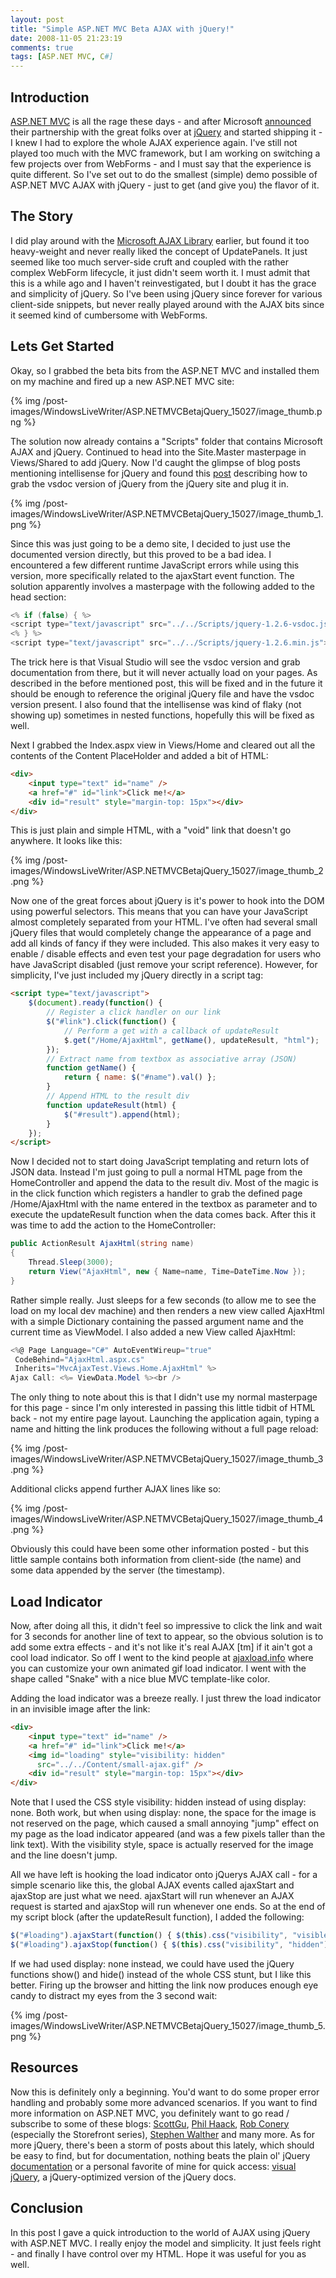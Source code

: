 ```yaml
---
layout: post
title: "Simple ASP.NET MVC Beta AJAX with jQuery!"
date: 2008-11-05 21:23:19
comments: true
tags: [ASP.NET MVC, C#]
---
```

## Introduction
 
[ASP.NET MVC](http://www.asp.net/mvc/) is all the rage these days - and after Microsoft [announced](http://weblogs.asp.net/scottgu/archive/2008/09/28/jquery-and-microsoft.aspx) their partnership with the great folks over at [jQuery](http://www.jquery.com) and started shipping it - I knew I had to explore the whole AJAX experience again. I've still not played too much with the MVC framework, but I am working on switching a few projects over from WebForms - and I must say that the experience is quite different. So I've set out to do the smallest (simple) demo possible of ASP.NET MVC AJAX with jQuery - just to get (and give you) the flavor of it.
 
## The Story
 
I did play around with the [Microsoft AJAX Library](http://www.asp.net/ajax/) earlier, but found it too heavy-weight and never really liked the concept of UpdatePanels. It just seemed like too much server-side cruft and coupled with the rather complex WebForm lifecycle, it just didn't seem worth it. I must admit that this is a while ago and I haven't reinvestigated, but I doubt it has the grace and simplicity of jQuery. So I've been using jQuery since forever for various client-side snippets, but never really played around with the AJAX bits since it seemed kind of cumbersome with WebForms.
 
## Lets Get Started
 
Okay, so I grabbed the beta bits from the ASP.NET MVC and installed them on my machine and fired up a new ASP.NET MVC site:
 
{% img /post-images/WindowsLiveWriter/ASP.NETMVCBetajQuery_15027/image_thumb.png %} 
 
The solution now already contains a "Scripts" folder that contains Microsoft AJAX and jQuery. Continued to head into the Site.Master masterpage in Views/Shared to add jQuery. Now I'd caught the glimpse of blog posts mentioning intellisense for jQuery and found this [post](http://blogs.msdn.com/webdevtools/archive/2008/10/28/rich-intellisense-for-jquery.aspx) describing how to grab the vsdoc version of jQuery from the jQuery site and plug it in.
 
{% img /post-images/WindowsLiveWriter/ASP.NETMVCBetajQuery_15027/image_thumb_1.png %} 
 
Since this was just going to be a demo site, I decided to just use the documented version directly, but this proved to be a bad idea. I encountered a few different runtime JavaScript errors while using this version, more specifically related to the ajaxStart event function. The solution apparently involves a masterpage with the following added to the head section:

``` csharp
<% if (false) { %>
<script type="text/javascript" src="../../Scripts/jquery-1.2.6-vsdoc.js"></script>
<% } %>
<script type="text/javascript" src="../../Scripts/jquery-1.2.6.min.js"></script>
```

The trick here is that Visual Studio will see the vsdoc version and grab documentation from there, but it will never actually load on your pages. As described in the before mentioned post, this will be fixed and in the future it should be enough to reference the original jQuery file and have the vsdoc version present. I also found that the intellisense was kind of flaky (not showing up) sometimes in nested functions, hopefully this will be fixed as well.

Next I grabbed the Index.aspx view in Views/Home and cleared out all the contents of the Content PlaceHolder and added a bit of HTML:

``` html
<div>
    <input type="text" id="name" />
    <a href="#" id="link">Click me!</a>
    <div id="result" style="margin-top: 15px"></div>
</div>
```

This is just plain and simple HTML, with a "void" link that doesn't go anywhere. It looks like this:

{% img /post-images/WindowsLiveWriter/ASP.NETMVCBetajQuery_15027/image_thumb_2.png %} 

Now one of the great forces about jQuery is it's power to hook into the DOM using powerful selectors. This means that you can have your JavaScript almost completely separated from your HTML. I've often had several small jQuery files that would completely change the appearance of a page and add all kinds of fancy if they were included. This also makes it very easy to enable / disable effects and even test your page degradation for users who have JavaScript disabled (just remove your script reference). However, for simplicity, I've just included my jQuery directly in a script tag:

``` html
<script type="text/javascript">
    $(document).ready(function() {
        // Register a click handler on our link
        $("#link").click(function() {
            // Perform a get with a callback of updateResult
            $.get("/Home/AjaxHtml", getName(), updateResult, "html");
        });
        // Extract name from textbox as associative array (JSON)
        function getName() {
            return { name: $("#name").val() };
        }
        // Append HTML to the result div
        function updateResult(html) {
            $("#result").append(html);
        }
    });
</script>
```

Now I decided not to start doing JavaScript templating and return lots of JSON data. Instead I'm just going to pull a normal HTML page from the HomeController and append the data to the result div. Most of the magic is in the click function which registers a handler to grab the defined page /Home/AjaxHtml with the name entered in the textbox as parameter and to execute the updateResult function when the data comes back. After this it was time to add the action to the HomeController: 

``` csharp
public ActionResult AjaxHtml(string name)
{
    Thread.Sleep(3000);
    return View("AjaxHtml", new { Name=name, Time=DateTime.Now });
}
```

Rather simple really. Just sleeps for a few seconds (to allow me to see the load on my local dev machine) and then renders a new view called AjaxHtml with a simple Dictionary containing the passed argument name and the current time as ViewModel. I also added a new View called AjaxHtml:

``` csharp
<%@ Page Language="C#" AutoEventWireup="true" 
 CodeBehind="AjaxHtml.aspx.cs" 
 Inherits="MvcAjaxTest.Views.Home.AjaxHtml" %>
Ajax Call: <%= ViewData.Model %><br />
```

The only thing to note about this is that I didn't use my normal masterpage for this page - since I'm only interested in passing this little tidbit of HTML back - not my entire page layout. Launching the application again, typing a name and hitting the link produces the following without a full page reload:

{% img /post-images/WindowsLiveWriter/ASP.NETMVCBetajQuery_15027/image_thumb_3.png %} 

Additional clicks append further AJAX lines like so:

{% img /post-images/WindowsLiveWriter/ASP.NETMVCBetajQuery_15027/image_thumb_4.png %} 

Obviously this could have been some other information posted - but this little sample contains both information from client-side (the name) and some data appended by the server (the timestamp).

## Load Indicator

Now, after doing all this, it didn't feel so impressive to click the link and wait for 3 seconds for another line of text to appear, so the obvious solution is to add some extra effects - and it's not like it's real AJAX [tm] if it ain't got a cool load indicator. So off I went to the kind people at [ajaxload.info](http://www.ajaxload.info/) where you can customize your own animated gif load indicator. I went with the shape called "Snake" with a nice blue MVC template-like color.

Adding the load indicator was a breeze really. I just threw the load indicator in an invisible image after the link:

``` html
<div>
    <input type="text" id="name" />
    <a href="#" id="link">Click me!</a>
    <img id="loading" style="visibility: hidden" 
      src="../../Content/small-ajax.gif" />
    <div id="result" style="margin-top: 15px"></div>
</div>
```

Note that I used the CSS style visibility: hidden instead of using display: none. Both work, but when using display: none, the space for the image is not reserved on the page, which caused a small annoying "jump" effect on my page as the load indicator appeared (and was a few pixels taller than the link text). With the visibility style, space is actually reserved for the image and the line doesn't jump.

All we have left is hooking the load indicator onto jQuerys AJAX call - for a simple scenario like this, the global AJAX events called ajaxStart and ajaxStop are just what we need. ajaxStart will run whenever an AJAX request is started and ajaxStop will run whenever one ends. So at the end of my script block (after the updateResult function), I added the following:

``` js
$("#loading").ajaxStart(function() { $(this).css("visibility", "visible"); });
$("#loading").ajaxStop(function() { $(this).css("visibility", "hidden"); });
```

If we had used display: none instead, we could have used the jQuery functions show() and hide() instead of the whole CSS stunt, but I like this better. Firing up the browser and hitting the link now produces enough eye candy to distract my eyes from the 3 second wait:

{% img /post-images/WindowsLiveWriter/ASP.NETMVCBetajQuery_15027/image_thumb_5.png %}

## Resources

Now this is definitely only a beginning. You'd want to do some proper error handling and probably some more advanced scenarios.
If you want to find more information on ASP.NET MVC, you definitely want to go read / subscribe to some of these blogs: [ScottGu](http://weblogs.asp.net/Scottgu/), [Phil Haack](http://haacked.com/), [Rob Conery](http://blog.wekeroad.com/) (especially the Storefront series), [Stephen Walther](http://weblogs.asp.net/StephenWalther/) and many more.
As for more jQuery, there's been a storm of posts about this lately, which should be easy to find, but for documentation, nothing beats the plain ol' jQuery [documentation](http://docs.jquery.com/) or a personal favorite of mine for quick access: [visual jQuery](http://visualjquery.com/), a jQuery-optimized version of the jQuery docs. 

## Conclusion

In this post I gave a quick introduction to the world of AJAX using jQuery with ASP.NET MVC. I really enjoy the model and simplicity. It just feels right - and finally I have control over my HTML. Hope it was useful for you as well. 

